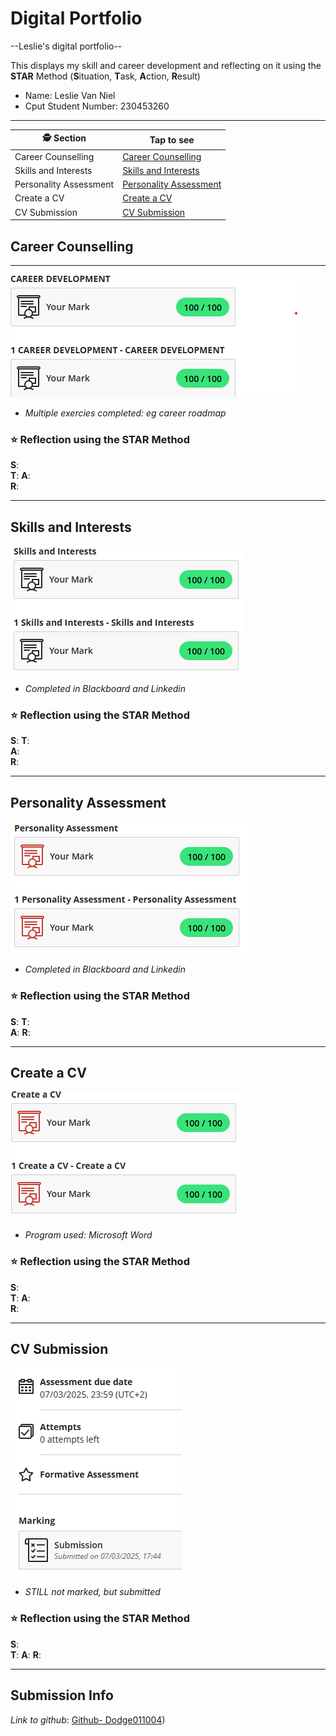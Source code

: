 # Digital Portfolio 

--Leslie's digital portfolio--

 This displays my skill and career development and reflecting on it using the **STAR** Method (**S**ituation, **T**ask, **A**ction, **R**esult)
 
- Name:   Leslie Van Niel 
- Cput Student Number:  230453260

-----------------------------------------------------------------

| 🕵️ Section             | Tap to see  |
|--------|--|
| Career Counselling     | [Career Counselling](#career-counselling)     |
| Skills and Interests   | [Skills and Interests](#skills-and-interests) |
| Personality Assessment | [Personality Assessment](#personality-assessment) |
| Create a CV            | [Create a CV](#create-a-cv)   |
| CV Submission          | [CV Submission](#cv-submission) |
## Career Counselling

---
![](./career%20development%20proof.png)
 - *Multiple exercies completed: eg career roadmap*

### ⭐ Reflection using the STAR Method
**S**:   
**T**: 
**A**:   
**R**: 

---

## Skills and Interests


![](./Skills%20and%20interests%20proof.png)
 - *Completed in Blackboard and Linkedin*

### ⭐ Reflection using the STAR Method
**S**:
**T**:  
**A**:  
**R**:

---

## Personality Assessment


![](./Personality%20assessment%20proof.png)
 - *Completed in Blackboard and Linkedin*
### ⭐ Reflection using the STAR Method
**S**: 
**T**:   
**A**: 
**R**:

---

## Create a CV


![](./Create%20CV%20proof.png)
 - *Program used: Microsoft Word*

### ⭐ Reflection using the STAR Method
**S**:  
**T**: 
**A**:   
**R**: 

---

## CV Submission


 ![](./CV%20submission.png)
 - *STILL not marked, but submitted*

### ⭐ Reflection using the STAR Method
**S**:  
**T**: 
**A**: 
**R**: 

---

## Submission Info
*Link to github*: [Github- Dodge011004](https://github.com/Dodge011004/)) 
